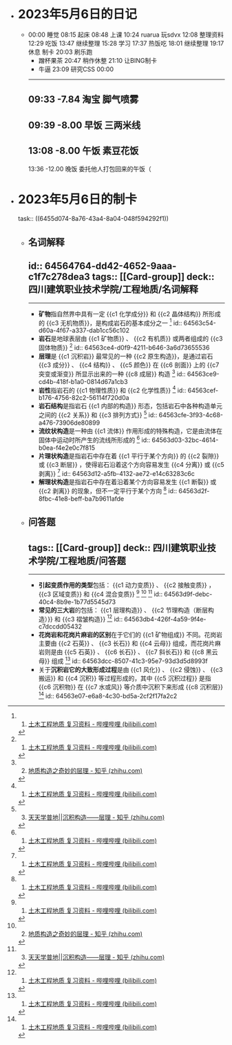 - # 2023年5月6日的日记
	- 00:00
	  睡觉
	  08:15
	  起床
	  08:48
	  上课
	  10:24
	  ruarua
	  玩sdvx
	  12:08
	  整理资料
	  12:29
	  吃饭
	  13:47
	  继续整理
	  15:28
	  学习
	  17:37
	  热饭吃
	  18:01
	  继续整理 
	  19:17 
	  休息
	  制卡
	  20:03
	  刷乐跑 
	  * 蹭杯果茶
	  20:47
	  稍作休整 
	  21:10
	  让BING制卡
	  * 牛逼
	  23:09
	  研究CSS
	  00:00
	  ---
	  09:33
	  -7.84
	  淘宝
	  脚气喷雾
	  --
	  09:39
	  -8.00
	  早饭
	  三两米线
	  --
	  13:08
	  -8.00
	  午饭
	  素豆花饭
	  --
	  13:36
	  -12.00
	  晚饭
	  委托他人打包回来的午饭（
- # 2023年5月6日的制卡
  task:: ((6455d074-8a76-43a4-8a04-048f594292f1))
	- ## 名词解释
	  id:: 64564764-dd42-4652-9aaa-c1f7c278dea3
	  tags:: [[Card-group]]
	  deck:: 四川建筑职业技术学院/工程地质/名词解释
	  ---
	  [^1]:1. [土木工程地质 复习资料 - 哔哩哔哩 (bilibili.com)](https://www.bilibili.com/read/cv6806936/)
	  [^2]:2. [地质构造之奇妙的层理 - 知乎 (zhihu.com)](https://zhuanlan.zhihu.com/p/345090994)
	  [^3]:3. [天天学普地||沉积构造——层理 - 知乎 (zhihu.com)](https://zhuanlan.zhihu.com/p/94743029)
	  ---
		- **矿物**指自然界中具有一定 {{c1 化学成分}} 和 {{c2 晶体结构}} 所形成的 {{c3 无机物质}}，是构成岩石的基本成分之一 [^1]
		  id:: 64563c54-d60a-4f67-a337-dab1cc56c102
		- **岩石**是地球表层由 {{c1 矿物质}} 、 {{c2 有机质}} 或两者组成的 {{c3 固体物质}} [^1]
		  id:: 64563ce4-d0f9-4211-b646-3a6d73655536
		- **层理**是 {{c1 沉积岩}} 最常见的一种 {{c2 原生构造}}，是通过岩石 {{c3 成分}} 、 {{c4 结构}} 、 {{c5 颜色}} 在 {{c6 剖面}} 上的 {{c7 突变或渐变}} 所显示出来的一种 {{c8 成层}} 构造 [^2]
		  id:: 64563ce9-cd4b-418f-b1a0-0814d67a1cb3
		- **岩性**指岩石的 {{c1 物理性质}} 和 {{c2 化学性质}} [^1]
		  id:: 64563cef-b176-4756-82c2-56114f720d0a
		- **岩石结构**是指岩石 {{c1 内部的构造}} 形态，包括岩石中各种构造单元之间的 {{c2 关系}} 和 {{c3 排列方式}} [^3]
		  id:: 64563cfe-3f93-4c68-a476-73906de80899
		- **流纹状构造**是一种由 {{c1 流体}} 作用形成的特殊构造，它是由流体在固体中运动时所产生的流线所形成的 [^1]
		  id:: 64563d03-32bc-4614-b0ea-f4e2e0c7f815
		- **片理状构造**是指岩石中存在着 {{c1 平行于某个方向}} 的 {{c2 裂隙}} 或 {{c3 断层}} ，使得岩石沿着这个方向容易发生 {{c4 分离}} 或 {{c5 剥离}} [^1]
		  id:: 64563d12-a5fb-4132-ae72-e14c63283c6c
		- **解理状构造**是指岩石中存在着沿着某个方向容易发生 {{c1 断裂}} 或 {{c2 剥离}} 的现象，但不一定平行于某个方向 [^1]
		  id:: 64563d2f-8fbc-41e8-beff-ba7b9611afde
	- ## 问答题
	  tags:: [[Card-group]]
	  deck:: 四川建筑职业技术学院/工程地质/问答题
	  ---
	  [^1]:1. [地质工作者野外必备技能：认识三大岩 - 知乎 (zhihu.com)](https://zhuanlan.zhihu.com/p/94716817)
	  [^2]:2. [地球上的3大岩石（岩浆岩、沉积岩和变质岩） - 知乎 (zhihu.com)](https://zhuanlan.zhihu.com/p/375378616)
	  [^3]:3. [经典地质图集，彻底搞明白三大岩！_岩石 (sohu.com)](https://www.sohu.com/a/396088621_275826)/
	  ---
		- **引起变质作用的类型**包括： {{c1 动力变质}} 、 {{c2  接触变质}} ， {{c3 区域变质}} 和 {{c4 混合变质}} [^1] [^2] [^3]
		  id:: 64563d9f-debc-40c4-8b9e-1b77d5545d73
		- **常见的三大岩**的包括： {{c1 层理构造}} 、 {{c2 节理构造（断层构造）}} 和 {{c3 褶皱构造}} [^1]
		  id:: 64563db4-426f-4a59-9f4e-c7dccdd05432
		- **花岗岩和花岗片麻岩的区别**在于它们的 {{c1 矿物组成}} 不同。花岗岩主要由 {{c2 石英}} 、 {{c3 长石}} 和 {{c4 云母}} 组成，而花岗片麻岩则是由 {{c5 石英}} 、 {{c6 长石}} 、 {{c7 斜长石}} 和 {{c8 黑云母}} 组成 [^1]
		  id:: 64563dcc-8507-41c3-95e7-93d3d5d8993f
		- 关于**沉积岩它的大致形成过程**是由 {{c1 风化}} 、 {{c2 侵蚀}} 、 {{c3 搬运}} 和 {{c4 沉积}} 等过程形成的，其中 {{c5 沉积过程}} 是指 {{c6 沉积物}} 在 {{c7 水或风}} 等介质中沉积下来形成 {{c8 沉积层}} [^1]
		  id:: 64563e07-e6a8-4c30-bd5a-2cf2f17fa2c2
